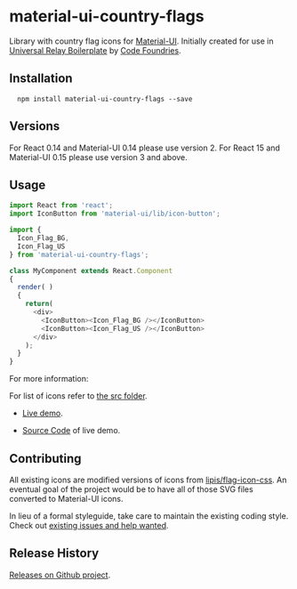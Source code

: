 material-ui-country-flags
=========================

Library with country flag icons for [Material-UI](http://www.material-ui.com/#/). Initially created for use in [Universal Relay Boilerplate](https://github.com/codefoundries/UniversalRelayBoilerplate) by [Code Foundries](http://codefoundries.com/).

## Installation

```shell
  npm install material-ui-country-flags --save
```

## Versions

For React 0.14 and Material-UI 0.14 please use version 2.
For React 15 and Material-UI 0.15 please use version 3 and above.

## Usage

```javascript
import React from 'react';
import IconButton from 'material-ui/lib/icon-button';

import {
  Icon_Flag_BG,
  Icon_Flag_US
} from 'material-ui-country-flags';

class MyComponent extends React.Component
{
  render( )
  {
    return(
      <div>
        <IconButton><Icon_Flag_BG /></IconButton>
        <IconButton><Icon_Flag_US /></IconButton>
      </div>
    );
  }
}

```

For more information:

For list of icons refer to [the src folder](src/).

* [Live demo](http://isomorphic-material-relay.herokuapp.com/mui/icons_country_flags).

* [Source Code](https://github.com/codefoundries/UniversalRelayBoilerplate/blob/master/units/starter-kit-example-mui/webapp/components/MUI_Icons_CountryFlags.jsx) of live demo.


## Contributing

All existing icons are modified versions of icons from [lipis/flag-icon-css](https://github.com/lipis/flag-icon-css/tree/master/flags/4x3). An eventual goal of the project would be to have all of those SVG files converted to Material-UI icons.

In lieu of a formal styleguide, take care to maintain the existing coding style.
Check out [existing issues and help wanted](https://github.com/codefoundries/material-ui-country-flags/issues).


## Release History

[Releases on Github project](https://github.com/codefoundries/material-ui-country-flags/releases/).
